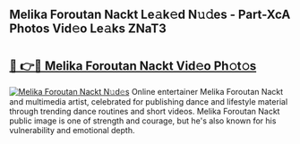 ## Melika Foroutan Nackt Le𝚊k𝚎d N𝚞𝚍es - Part-XcA Photos Vid𝚎o Le𝚊ks ZNaT3

# <h2><a href="http://fb2u4kc.evod.top/?m=Melika+Foroutan+Nackt">🔗 👉🔴 Melika Foroutan Nackt Vid𝚎o Ph𝚘t𝚘s</a></h2>

[![Melika Foroutan Nackt N𝚞d𝚎s](https://i.imgur.com/8V9OHl7.gif)](http://fb2u4kc.evod.top/?m=Melika+Foroutan+Nackt)
Online entertainer Melika Foroutan Nackt and multimedia artist, celebrated for publishing dance and lifestyle material through trending dance routines and short videos. Melika Foroutan Nackt public image is one of strength and courage, but he's also known for his vulnerability and emotional depth. 
